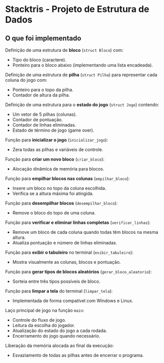 # Stacktris - Projeto de Estrutura de Dados

## O que foi implementado

Definição de uma estrutura de **bloco** (`struct Bloco`) com:
- Tipo do bloco (caractere).
- Ponteiro para o bloco abaixo (implementando uma lista encadeada).

Definição de uma estrutura de **pilha** (`struct Pilha`) para representar cada coluna do jogo com:
- Ponteiro para o topo da pilha.
- Contador de altura da pilha.

Definição de uma estrutura para o **estado do jogo** (`struct Jogo`) contendo:
- Um vetor de 5 pilhas (colunas).
- Contador de pontuação.
- Contador de linhas eliminadas.
- Estado de término de jogo (game over).

Função para **inicializar o jogo** (`inicializar_jogo`):
- Zera todas as pilhas e variáveis de controle.

Função para **criar um novo bloco** (`criar_bloco`):
- Alocação dinâmica de memória para blocos.

Função para **empilhar blocos nas colunas** (`empilhar_bloco`):
- Insere um bloco no topo da coluna escolhida.
- Verifica se a altura máxima foi atingida.

Função para **desempilhar blocos** (`desempilhar_bloco`):
- Remove o bloco do topo de uma coluna.

Função para **verificar e eliminar linhas completas** (`verificar_linhas`):
- Remove um bloco de cada coluna quando todas têm blocos na mesma altura.
- Atualiza pontuação e número de linhas eliminadas.

Função para **exibir o tabuleiro** no terminal (`exibir_tabuleiro`):
- Mostra visualmente as colunas, blocos e pontuação.

Função para **gerar tipos de blocos aleatórios** (`gerar_bloco_aleatorio`):
- Sorteia entre três tipos possíveis de bloco.

Função para **limpar a tela** do terminal (`limpar_tela`):
- Implementada de forma compatível com Windows e Linux.

Laço principal de jogo na função `main`:
- Controle do fluxo de jogo.
- Leitura da escolha do jogador.
- Atualização do estado do jogo a cada rodada.
- Encerramento do jogo quando necessário.

Liberação da memória alocada ao final da execução:
- Esvaziamento de todas as pilhas antes de encerrar o programa.

